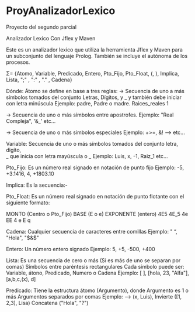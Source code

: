 # ProyAnalizadorLexico
Proyecto del segundo parcial

Analizador Lexico Con Jflex y Maven

Este es un analizador lexico que utiliza la herramienta Jflex y Maven para un subconjunto del lenguaje Prolog. También se incluye el autónoma de los procesos. 

Σ= {Atomo, Variable, Predicado, Entero, Pto_Fijo, Pto_Float, (, ), Implica, Lista, ";" , ":" , "." , Cadena}

Dónde: Átomo se define en base a tres reglas:
→ Secuencia de uno a más símbolos tomados del conjunto
     Letras, Dígitos, y _ y también debe iniciar con letra minúscula
Ejemplo: padre, Padre o madre. Raices_reales 1

→ Secuencia de uno o más símbolos entre apostrofes.
Ejemplo: "Real Compleja", '&_' etc...

→ Secuencia de uno o más símbolos especiales
Ejemplo: +>=, &! --> etc...

Variable: Secuencia de uno o más símbolos tomados del conjunto letra, digito,       
               _ que inicia con letra mayúscula o _
Ejemplo: Luis, x, -1, Raiz_1 etc...

Pto_Fijo: Es un número real signado en notación de punto fijo
Ejemplo: -5, +3.1416, 4, +1803.10

Implica: Es la secuencia:-

Pto_Float: Es un número real signado en notación de punto flotante con el siguiente formato:

MONTO (Centro o Pto_Fijo) BASE (E o e) EXPONENTE (entero)
4E5     4E_5
4e EE
4 e E q

Cadena: Cualquier secuencia de caracteres entre comillas
Ejemplo: " “, "Hola", "$&$"

Entero: Un número entero signado
Ejemplo: 5, +5, -500, +400

Lista: Es una secuencia de cero o más (Si es más de uno se separan por comas) Símbolos entre paréntesis rectangulares
Cada símbolo puede ser: Variable, átono, Predicado, Numero o Cadena
Ejemplo: [ ], [hola, 23, "Alfa"], [a,b,c,(x), d]

Predicado: Tiene la estructura átomo (Argumento), donde Argumento es 1 o más Argumentos separados por comas
Ejemplo: --> (x, Luis), Invierte ([1, 2,3], Lisa) Concatena ("Hola", "?")
